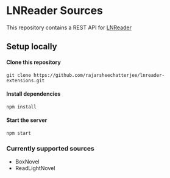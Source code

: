 # LNReader Sources

This repository contains a REST API for [LNReader](https://github.com/rajarsheechatterjee/lnreader)

## Setup locally

#### Clone this repository
```
git clone https://github.com/rajarsheechatterjee/lnreader-extensions.git
```

#### Install dependencies
```
npm install
```

#### Start the server
```
npm start
```

### Currently supported sources
- BoxNovel
- ReadLightNovel
